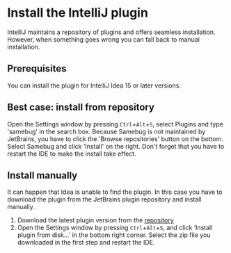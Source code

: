 # Install the IntelliJ plugin

IntelliJ maintains a repository of plugins and offers seamless installation. However, when
something goes wrong you can fall back to manual installation.

## Prerequisites

You can install the plugin for IntelliJ Idea 15 or later versions.

## Best case: install from repository

Open the Settings window by pressing `Ctrl`+`Alt`+`S`, select Plugins and type 'samebug'
in the search box. Because Samebug is not maintained by JetBrains, you have to click the 
'Browse repositories' button on the bottom. Select Samebug and click 'Install' on the right.
Don't forget that you have to restart the IDE to make the install take effect.

## Install manually

It can happen that Idea is unable to find the plugin. In this case you have to download
the plugin from the JetBrains plugin repository and install manually.

1. Download the latest plugin version from the [repository](https://plugins.jetbrains.com/plugin/8174-samebug)
2. Open the Settings window by pressing `Ctrl`+`Alt`+`S`, and click ‘Install plugin from disk…’ in the bottom right corner.
Select the zip file you downloaded in the first step and restart the IDE.


